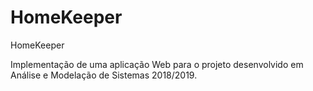 # HomeKeeper
HomeKeeper

Implementação de uma aplicação Web para o projeto desenvolvido em Análise e Modelação de Sistemas 2018/2019.
